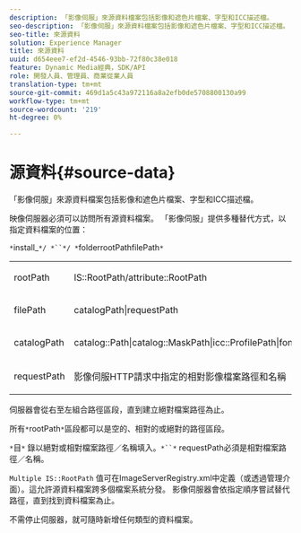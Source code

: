 ```yaml
---
description: 「影像伺服」來源資料檔案包括影像和遮色片檔案、字型和ICC描述檔。
seo-description: 「影像伺服」來源資料檔案包括影像和遮色片檔案、字型和ICC描述檔。
seo-title: 來源資料
solution: Experience Manager
title: 來源資料
uuid: d654eee7-ef2d-4546-93bb-72f80c38e018
feature: Dynamic Media經典，SDK/API
role: 開發人員、管理員、商業從業人員
translation-type: tm+mt
source-git-commit: 469d1a5c43a972116a8a2efb0de5708800130a99
workflow-type: tm+mt
source-wordcount: '219'
ht-degree: 0%

---
```



# 源資料{#source-data}

「影像伺服」來源資料檔案包括影像和遮色片檔案、字型和ICC描述檔。

映像伺服器必須可以訪問所有源資料檔案。 「影像伺服」提供多種替代方式，以指定資料檔案的位置：

`*`install_`*/ *``*/ *`folderrootPathfilePath`*`

<table id="simpletable_26686444C7EF46D6BC4C0490C8010BF9"> 
 <tr class="strow"> 
  <td class="stentry"> <p><span class="codeph"> <span class="varname"> rootPath</span></span> </p></td> 
  <td class="stentry"> <p><span class="codeph"> IS::RootPath/attribute::RootPath</span> </p></td> 
 </tr> 
 <tr class="strow"> 
  <td class="stentry"> <p><span class="codeph"> <span class="varname"> filePath  </span></span> </p></td> 
  <td class="stentry"> <p><span class="codeph"> catalogPath|requestPath</span> </p></td> 
 </tr> 
 <tr class="strow"> 
  <td class="stentry"> <p><span class="codeph"> <span class="varname"> catalogPath</span></span> </p></td> 
  <td class="stentry"> <p><span class="codeph"> catalog::Path|catalog::MaskPath|icc::ProfilePath|font::FontPath|font::MetricsPath</span> </p></td> 
 </tr> 
 <tr class="strow"> 
  <td class="stentry"> <p><span class="codeph"> <span class="varname"> requestPath</span></span> </p></td> 
  <td class="stentry"> <p><span class="codeph"> 影像伺服HTTP請求中指定的相對影像檔案路徑和名稱</span> </p></td> 
 </tr> 
</table>

伺服器會從右至左組合路徑區段，直到建立絕對檔案路徑為止。

所有`*`rootPath`*`區段都可以是空的、相對的或絕對的路徑區段。

`*`目`*` 錄以絕對或相對檔案路徑／名稱填入。`*``*` requestPath必須是相對檔案路徑／名稱。

`Multiple IS::RootPath` 值可在ImageServerRegistry.xml中定義（或透過管理介面）。這允許源資料檔案跨多個檔案系統分發。 影像伺服器會依指定順序嘗試替代路徑，直到找到資料檔案為止。

不需停止伺服器，就可隨時新增任何類型的資料檔案。
